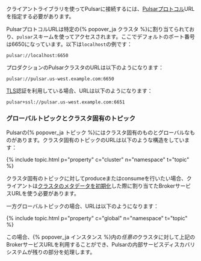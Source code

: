 クライアントライブラリを使ってPulsarに接続するには、[Pulsarプロトコル](../../project/BinaryProtocol)URLを指定する必要があります。

PulsarプロトコルURLは特定の{% popover_ja クラスタ %}に割り当てられており、`pulsar`スキームを使ってアクセスされます。ここでデフォルトのポート番号は6650になっています。以下は`localhost`の例です：

```
pulsar://localhost:6650
```

プロダクションのPulsarクラスタのURLは以下のようになります：

```
pulsar://pulsar.us-west.example.com:6650
```

[TLS](../../admin/Authz#tlsクライアント認証)認証を利用している場合、URLは以下のようになります：

```
pulsar+ssl://pulsar.us-west.example.com:6651
```

### グローバルトピックとクラスタ固有のトピック

Pulsarの{% popover_ja トピック %}にはクラスタ固有のものとグローバルなものがあります。クラスタ固有のトピックのURLは以下のような構造をしています：

{% include topic.html p="property" c="cluster" n="namespace" t="topic" %}

クラスタ固有のトピックに対してproduceまたはconsumeを行いたい場合、クライアントは[クラスタのメタデータを初期化](../../deployment/InstanceSetup#クラスタメタデータの初期化)した際に割り当てたBrokerサービスURLを使う必要があります。

一方グローバルトピックの場合、URLは以下のようになります：

{% include topic.html p="property" c="global" n="namespace" t="topic" %}

この場合、{% popover_ja インスタンス %}内の*任意の*クラスタに対して上記のBrokerサービスURLを利用することができ、Pulsarの内部サービスディスカバリシステムが残りの部分を処理します。
